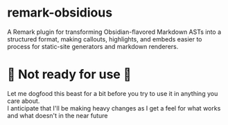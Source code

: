 # remark-obsidious
A Remark plugin for transforming Obsidian-flavored Markdown ASTs into a structured format, making callouts, highlights, and embeds easier to process for static-site generators and markdown renderers.

# 🚨 Not ready for use 🚨  
Let me dogfood this beast for a bit before you try to use it in anything you care about.  
I anticipate that I'll be making heavy changes as I get a feel for what works and what doesn't in the near future
